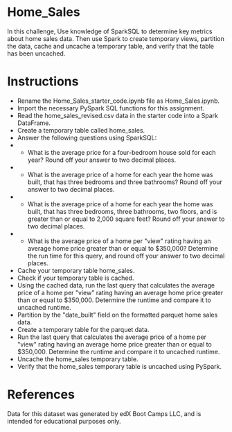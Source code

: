 # Home_Sales
In this challenge, Use knowledge of SparkSQL to determine key metrics about home sales data. Then use Spark to create temporary views, partition the data, cache and uncache a temporary table, and verify that the table has been uncached.

# Instructions

* Rename the Home_Sales_starter_code.ipynb file as Home_Sales.ipynb.
* Import the necessary PySpark SQL functions for this assignment.
* Read the home_sales_revised.csv data in the starter code into a Spark DataFrame.
* Create a temporary table called home_sales.
* Answer the following questions using SparkSQL:
* * What is the average price for a four-bedroom house sold for each year? Round off your answer to two decimal places.
* *  What is the average price of a home for each year the home was built, that has three bedrooms and three bathrooms? Round off your answer to two decimal places.
* * What is the average price of a home for each year the home was built, that has three bedrooms, three bathrooms, two floors, and is greater than or equal to 2,000 square feet? Round off your answer to two decimal places.
* * What is the average price of a home per "view" rating having an average home price greater than or equal to $350,000? Determine the run time for this query, and round off your answer to two decimal places.
* Cache your temporary table home_sales.
* Check if your temporary table is cached.
* Using the cached data, run the last query that calculates the average price of a home per "view" rating having an average home price greater than or equal to $350,000. Determine the runtime and compare it to uncached runtime.
* Partition by the "date_built" field on the formatted parquet home sales data.
* Create a temporary table for the parquet data.
* Run the last query that calculates the average price of a home per "view" rating having an average home price greater than or equal to $350,000. Determine the runtime and compare it to uncached runtime.
* Uncache the home_sales temporary table.
* Verify that the home_sales temporary table is uncached using PySpark.

# References

Data for this dataset was generated by edX Boot Camps LLC, and is intended for educational purposes only.
